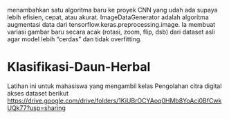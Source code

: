 menambahkan satu algoritma baru ke proyek CNN yang udah ada supaya lebih efisien, cepat, atau akurat.
ImageDataGenerator adalah algoritma augmentasi data dari tensorflow.keras.preprocessing.image.
Ia membuat variasi gambar baru secara acak (rotasi, zoom, flip, dsb) dari dataset asli agar model lebih “cerdas” dan tidak overfitting.

# Klasifikasi-Daun-Herbal

Latihan ini untuk mahasiswa yang mengambil kelas Pengolahan citra digital
akses dataset berikut https://drive.google.com/drive/folders/1KiUBrOCYAoq0HMb8YoAci0BfCwkUQk77?usp=sharing
